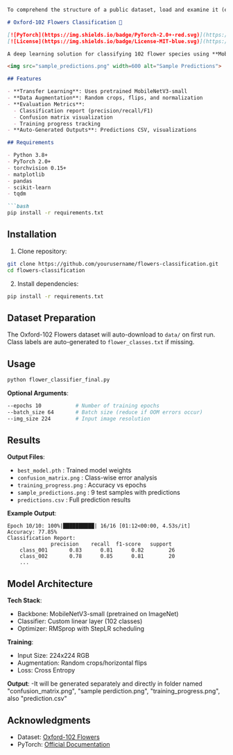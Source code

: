 ```markdown

To comprehend the structure of a public dataset, load and examine it (e.g., COCO, Oxford-102 Flowers). Analyze dataset statistics such as the number of classes, description length, and image resolution, and explore and display text descriptions combined with photos.

# Oxford-102 Flowers Classification 🌸

[![PyTorch](https://img.shields.io/badge/PyTorch-2.0+-red.svg)](https://pytorch.org/)
[![License](https://img.shields.io/badge/License-MIT-blue.svg)](https://opensource.org/licenses/MIT)

A deep learning solution for classifying 102 flower species using **MobileNetV3** with transfer learning. Achieves **77-78% accuracy** in under 5 minutes/epoch on GPU.

<img src="sample_predictions.png" width=600 alt="Sample Predictions">

## Features

- **Transfer Learning**: Uses pretrained MobileNetV3-small
- **Data Augmentation**: Random crops, flips, and normalization
- **Evaluation Metrics**:
  - Classification report (precision/recall/F1)
  - Confusion matrix visualization
  - Training progress tracking
- **Auto-Generated Outputs**: Predictions CSV, visualizations

## Requirements

- Python 3.8+
- PyTorch 2.0+
- torchvision 0.15+
- matplotlib
- pandas
- scikit-learn
- tqdm

```bash
pip install -r requirements.txt
```

## Installation

1. Clone repository:
```bash
git clone https://github.com/yourusername/flowers-classification.git
cd flowers-classification
```

2. Install dependencies:
```bash
pip install -r requirements.txt
```

## Dataset Preparation

The Oxford-102 Flowers dataset will auto-download to `data/` on first run.  
Class labels are auto-generated to `flower_classes.txt` if missing.

## Usage

```bash
python flower_classifier_final.py
```

**Optional Arguments**:
```bash
--epochs 10           # Number of training epochs
--batch_size 64       # Batch size (reduce if OOM errors occur)
--img_size 224        # Input image resolution
```

## Results

**Output Files**:
- `best_model.pth` : Trained model weights
- `confusion_matrix.png` : Class-wise error analysis
- `training_progress.png` : Accuracy vs epochs
- `sample_predictions.png` : 9 test samples with predictions
- `predictions.csv` : Full prediction results

**Example Output**:
```
Epoch 10/10: 100%|██████████| 16/16 [01:12<00:00, 4.53s/it]
Accuracy: 77.85%
Classification Report:
              precision    recall  f1-score   support
    class_001       0.83      0.81      0.82        26
    class_002       0.78      0.85      0.81        20
    ...
```

## Model Architecture

**Tech Stack**:
- Backbone: MobileNetV3-small (pretrained on ImageNet)
- Classifier: Custom linear layer (102 classes)
- Optimizer: RMSprop with StepLR scheduling

**Training**:
- Input Size: 224x224 RGB
- Augmentation: Random crops/horizontal flips
- Loss: Cross Entropy

**Output**:
-It will be generated separately and directly in folder named "confusion_matrix.png", "sample perdiction.png", "training_progress.png", also "prediction.csv"

## Acknowledgments

- Dataset: [Oxford-102 Flowers](https://www.robots.ox.ac.uk/~vgg/data/flowers/102/)
- PyTorch: [Official Documentation](https://pytorch.org/docs/stable/index.html)
```
